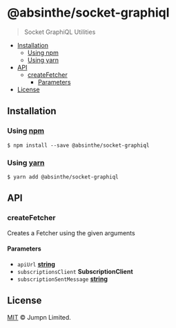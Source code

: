 # @absinthe/socket-graphiql

> Socket GraphiQL Utilities

<!-- START doctoc generated TOC please keep comment here to allow auto update -->
<!-- DON'T EDIT THIS SECTION, INSTEAD RE-RUN doctoc TO UPDATE -->
<!-- END doctoc -->

- [Installation](#installation)
  - [Using npm](#using-npm)
  - [Using yarn](#using-yarn)
- [API](#api)
  - [createFetcher](#createfetcher)
    - [Parameters](#parameters)
- [License](#license)

<!-- END doctoc generated TOC please keep comment here to allow auto update -->

## Installation

### Using [npm](https://docs.npmjs.com/cli/npm)

    $ npm install --save @absinthe/socket-graphiql

### Using [yarn](https://yarnpkg.com)

    $ yarn add @absinthe/socket-graphiql

## API

<!-- Generated by documentation.js. Update this documentation by updating the source code. -->

### createFetcher

Creates a Fetcher using the given arguments

#### Parameters

-   `apiUrl` **[string](https://developer.mozilla.org/docs/Web/JavaScript/Reference/Global_Objects/String)** 
-   `subscriptionsClient` **SubscriptionClient** 
-   `subscriptionSentMessage` **[string](https://developer.mozilla.org/docs/Web/JavaScript/Reference/Global_Objects/String)** 

## License

[MIT](LICENSE.txt) :copyright: Jumpn Limited.
